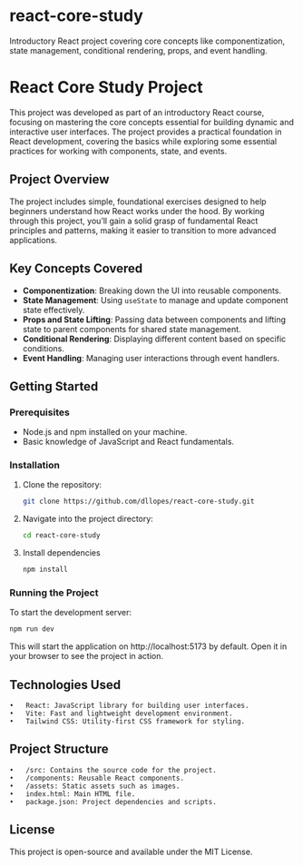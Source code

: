 # react-core-study
Introductory React project covering core concepts like componentization, state management, conditional rendering, props, and event handling.
# React Core Study Project

This project was developed as part of an introductory React course, focusing on mastering the core concepts essential for building dynamic and interactive user interfaces. The project provides a practical foundation in React development, covering the basics while exploring some essential practices for working with components, state, and events.

## Project Overview

The project includes simple, foundational exercises designed to help beginners understand how React works under the hood. By working through this project, you’ll gain a solid grasp of fundamental React principles and patterns, making it easier to transition to more advanced applications.

## Key Concepts Covered

- **Componentization**: Breaking down the UI into reusable components.
- **State Management**: Using `useState` to manage and update component state effectively.
- **Props and State Lifting**: Passing data between components and lifting state to parent components for shared state management.
- **Conditional Rendering**: Displaying different content based on specific conditions.
- **Event Handling**: Managing user interactions through event handlers.

## Getting Started

### Prerequisites

- Node.js and npm installed on your machine.
- Basic knowledge of JavaScript and React fundamentals.

### Installation

1. Clone the repository:

   ```bash
   git clone https://github.com/dllopes/react-core-study.git

2. Navigate into the project directory:

   ```bash
   cd react-core-study
   
3. Install dependencies
 
    ```bash
    npm install

### Running the Project

To start the development server:

   ```bash
   npm run dev
   ```

This will start the application on http://localhost:5173 by default. Open it in your browser to see the project in action.

## Technologies Used

	•	React: JavaScript library for building user interfaces.
	•	Vite: Fast and lightweight development environment.
	•	Tailwind CSS: Utility-first CSS framework for styling.

## Project Structure

	•	/src: Contains the source code for the project.
	•	/components: Reusable React components.
	•	/assets: Static assets such as images.
	•	index.html: Main HTML file.
	•	package.json: Project dependencies and scripts.

## License

This project is open-source and available under the MIT License.